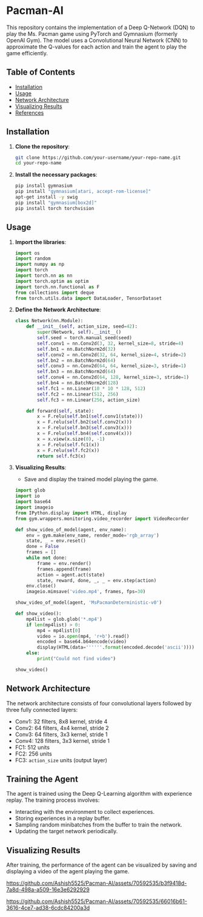 
# Pacman-AI

This repository contains the implementation of a Deep Q-Network (DQN) to play the Ms. Pacman game using PyTorch and Gymnasium (formerly OpenAI Gym). The model uses a Convolutional Neural Network (CNN) to approximate the Q-values for each action and train the agent to play the game efficiently.

## Table of Contents
- [Installation](#installation)
- [Usage](#usage)
- [Network Architecture](#network-architecture)
- [Visualizing Results](#visualizing-results)
- [References](#references)

## Installation

1. **Clone the repository**:
    ```sh
    git clone https://github.com/your-username/your-repo-name.git
    cd your-repo-name
    ```

2. **Install the necessary packages**:
    ```sh
    pip install gymnasium
    pip install "gymnasium[atari, accept-rom-license]"
    apt-get install -y swig
    pip install "gymnasium[box2d]"
    pip install torch torchvision
    ```

## Usage

1. **Import the libraries**:
    ```python
    import os
    import random
    import numpy as np
    import torch
    import torch.nn as nn
    import torch.optim as optim
    import torch.nn.functional as F
    from collections import deque
    from torch.utils.data import DataLoader, TensorDataset
    ```

2. **Define the Network Architecture**:
    ```python
    class Network(nn.Module):
        def __init__(self, action_size, seed=42):
            super(Network, self).__init__()
            self.seed = torch.manual_seed(seed)
            self.conv1 = nn.Conv2d(3, 32, kernel_size=8, stride=4)
            self.bn1 = nn.BatchNorm2d(32)
            self.conv2 = nn.Conv2d(32, 64, kernel_size=4, stride=2)
            self.bn2 = nn.BatchNorm2d(64)
            self.conv3 = nn.Conv2d(64, 64, kernel_size=3, stride=1)
            self.bn3 = nn.BatchNorm2d(64)
            self.conv4 = nn.Conv2d(64, 128, kernel_size=3, stride=1)
            self.bn4 = nn.BatchNorm2d(128)
            self.fc1 = nn.Linear(10 * 10 * 128, 512)
            self.fc2 = nn.Linear(512, 256)
            self.fc3 = nn.Linear(256, action_size)

        def forward(self, state):
            x = F.relu(self.bn1(self.conv1(state)))
            x = F.relu(self.bn2(self.conv2(x)))
            x = F.relu(self.bn3(self.conv3(x)))
            x = F.relu(self.bn4(self.conv4(x)))
            x = x.view(x.size(0), -1)
            x = F.relu(self.fc1(x))
            x = F.relu(self.fc2(x))
            return self.fc3(x)
    ```

4. **Visualizing Results**:
    - Save and display the trained model playing the game.

    ```python
    import glob
    import io
    import base64
    import imageio
    from IPython.display import HTML, display
    from gym.wrappers.monitoring.video_recorder import VideoRecorder

    def show_video_of_model(agent, env_name):
        env = gym.make(env_name, render_mode='rgb_array')
        state, _ = env.reset()
        done = False
        frames = []
        while not done:
            frame = env.render()
            frames.append(frame)
            action = agent.act(state)
            state, reward, done, _, _ = env.step(action)
        env.close()
        imageio.mimsave('video.mp4', frames, fps=30)

    show_video_of_model(agent, 'MsPacmanDeterministic-v0')

    def show_video():
        mp4list = glob.glob('*.mp4')
        if len(mp4list) > 0:
            mp4 = mp4list[0]
            video = io.open(mp4, 'r+b').read()
            encoded = base64.b64encode(video)
            display(HTML(data=''''''.format(encoded.decode('ascii'))))
        else:
            print("Could not find video")

    show_video()
    ```

## Network Architecture

The network architecture consists of four convolutional layers followed by three fully connected layers:
- Conv1: 32 filters, 8x8 kernel, stride 4
- Conv2: 64 filters, 4x4 kernel, stride 2
- Conv3: 64 filters, 3x3 kernel, stride 1
- Conv4: 128 filters, 3x3 kernel, stride 1
- FC1: 512 units
- FC2: 256 units
- FC3: `action_size` units (output layer)

## Training the Agent

The agent is trained using the Deep Q-Learning algorithm with experience replay. The training process involves:
- Interacting with the environment to collect experiences.
- Storing experiences in a replay buffer.
- Sampling random minibatches from the buffer to train the network.
- Updating the target network periodically.

## Visualizing Results

After training, the performance of the agent can be visualized by saving and displaying a video of the agent playing the game.


https://github.com/Ashish5525/Pacman-AI/assets/70592535/b3f9418d-7a8d-498a-a509-16e3e6292929



https://github.com/Ashish5525/Pacman-AI/assets/70592535/66016b61-3616-4ce7-ad38-6cdc84200a3d

